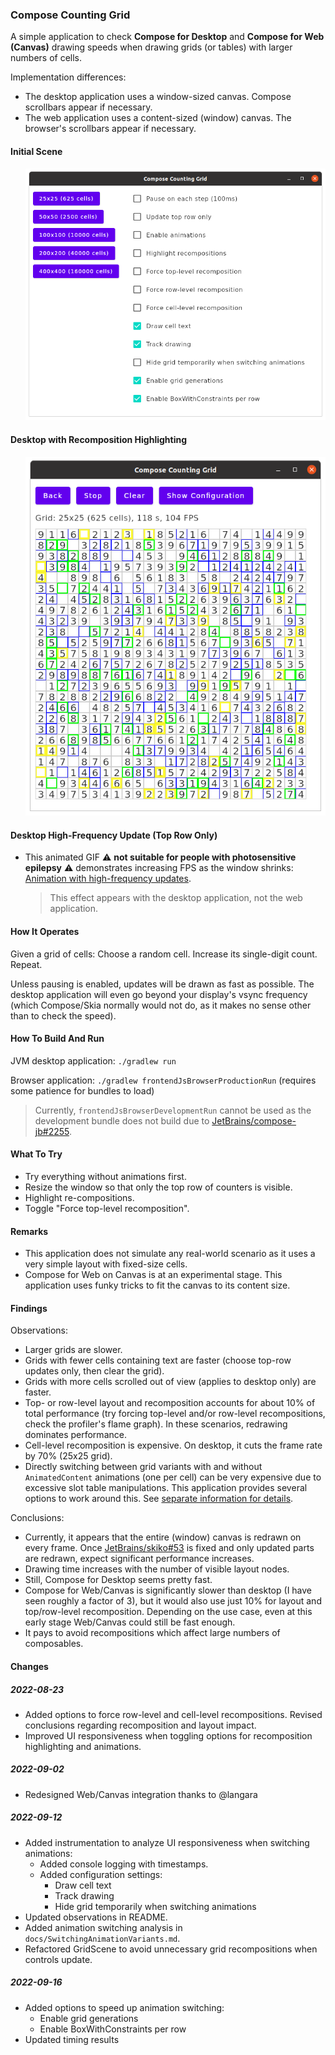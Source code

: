 ### Compose Counting Grid

A simple application to check **Compose for Desktop** and **Compose for Web (Canvas)** drawing speeds when drawing grids (or tables) with larger numbers of cells.

Implementation differences:
* The desktop application uses a window-sized canvas. Compose scrollbars appear if necessary.
* The web application uses a content-sized (window) canvas. The browser's scrollbars appear if necessary.

#### Initial Scene

<p style="margin-left: 24px">
<img alt="Initial Scene" src="docs/initial-scene.png">
</p>

#### Desktop with Recomposition Highlighting

<p style="margin-left: 24px">
<img alt="Desktop with Highlighting" src="docs/desktop-highlighting.png">
</p>

#### Desktop High-Frequency Update (Top Row Only)

* This animated GIF ⚠️ **not suitable for people with photosensitive epilepsy** ⚠️ demonstrates increasing FPS as the window shrinks: [Animation with high-frequency updates](docs/top-row-only-updates-resizing.gif).

    > This effect appears with the desktop application, not the web application.

#### How It Operates

Given a grid of cells: Choose a random cell. Increase its single-digit count. Repeat.

Unless pausing is enabled, updates will be drawn as fast as possible. The desktop application will even go beyond your display's vsync frequency (which Compose/Skia normally would not do, as it makes no sense other than to check the speed).

#### How To Build And Run

JVM desktop application: `./gradlew run`

Browser application: `./gradlew frontendJsBrowserProductionRun` (requires some patience for bundles to load)

> Currently, `frontendJsBrowserDevelopmentRun` cannot be used as the development bundle does not build due to [JetBrains/compose-jb#2255](https://github.com/JetBrains/compose-jb/issues/2255).

#### What To Try

* Try everything without animations first.
* Resize the window so that only the top row of counters is visible.
* Highlight re-compositions.
* Toggle "Force top-level recomposition".

#### Remarks

* This application does not simulate any real-world scenario as it uses a very simple layout with fixed-size cells.
* Compose for Web on Canvas is at an experimental stage. This application uses funky tricks to fit the canvas to its content size.

#### Findings

Observations:
* Larger grids are slower.
* Grids with fewer cells containing text are faster (choose top-row updates only, then clear the grid).
* Grids with more cells scrolled out of view (applies to desktop only) are faster.
* Top- or row-level layout and recomposition accounts for about 10% of total performance (try forcing top-level and/or row-level recompositions, check the profiler's flame graph). In these scenarios, redrawing dominates performance.
* Cell-level recomposition is expensive. On desktop, it cuts the frame rate by 70% (25x25 grid).
* Directly switching between grid variants with and without `AnimatedContent` animations (one per cell) can be very expensive due to excessive slot table manipulations. This application provides several options to work around this. See [separate information for details](docs/SwitchingAnimationVariants.md).

Conclusions:
* Currently, it appears that the entire (window) canvas is redrawn on every frame. Once [JetBrains/skiko#53](https://github.com/JetBrains/skiko/issues/53) is fixed and only updated parts are redrawn, expect significant performance increases.
* Drawing time increases with the number of visible layout nodes.
* Still, Compose for Desktop seems pretty fast.
* Compose for Web/Canvas is significantly slower than desktop (I have seen roughly a factor of 3), but it would also use just 10% for layout and top/row-level recomposition. Depending on the use case, even at this early stage Web/Canvas could still be fast enough.
* It pays to avoid recompositions which affect large numbers of composables.

#### Changes

##### 2022-08-23
 
* Added options to force row-level and cell-level recompositions. Revised conclusions regarding recomposition and layout impact.
* Improved UI responsiveness when toggling options for recomposition highlighting and animations.

##### 2022-09-02
 
* Redesigned Web/Canvas integration thanks to @langara

##### 2022-09-12

* Added instrumentation to analyze UI responsiveness when switching animations:
    * Added console logging with timestamps.
    * Added configuration settings:
        * Draw cell text
        * Track drawing
        * Hide grid temporarily when switching animations
* Updated observations in README.
* Added animation switching analysis in `docs/SwitchingAnimationVariants.md`.
* Refactored GridScene to avoid unnecessary grid recompositions when controls update. 

##### 2022-09-16

* Added options to speed up animation switching:
    * Enable grid generations
    * Enable BoxWithConstraints per row
* Updated timing results
